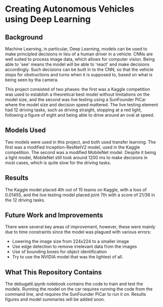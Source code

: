 # Creating Autonomous Vehicles using Deep Learning

## Background

Machine Learning, in particular, Deep Learning, models can be used to make principled decisions in lieu of a human driver in a vehicle. CNNs are well suited to process image data, which allows for computer vision. Being able to 'see' means the model will be able to 'react' and make decisions accordingly. Such decisions can be built in to the CNN, so that the vehicle stops for obstructions and turns when it is supposed to, based on what is being seen by tha camera. 

This project consisted of two phases: the first was a Kaggle competition was used to establish a theoretical best model without limitations on the model size, and the second was live testing using a SunFounder PiCar where the model size and decision speed mattered. The live testing element had 12 driving tasks, such as driving straight, stopping at a red light, following a figure of eight and being able to drive around an oval at speed. 

## Models Used

Two models were used in this project, and both used transfer learning. The first was a modified Inception-ResNetV2 model, used in the Kaggle competition. The second was a modified MobileNet model. Despite it being a light model, MobileNet still took around 1200 ms to make decisions in most cases, which is quite slow for the driving tasks. 

## Results

The Kaggle model placed 4th out of 15 teams on Kaggle, with a loss of 0.01455, and the live testing model placed joint 7th with a score of 21/36 in the 12 driving tasks. 

## Future Work and Improvements

There were several key areas of improvement, however, these were mainly due to time constraints since the model was plagued with various errors: 
- Lowering the image size from 224x224 to a smaller image
- Use edge detection to remove irrelevant data from the images
- Use of bounding boxes for object identification
- Try to use the NVIDIA model that was the lightest of all.

## What This Repository Contains

The debugatti.ipynb notebook contains the code to train and test the models. Running the model on the car requires running the code from the command line, and requires the SunFounder PiCar to run it on. Results figures and model summaries will be added soon.

